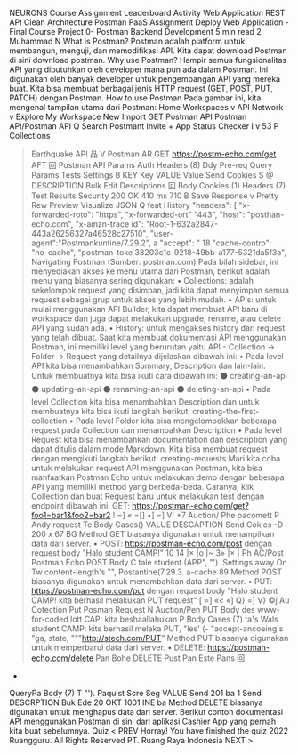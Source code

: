 
NEURONS Course Assignment Leaderboard Activity
Web Application
REST API
Clean Architecture
Postman
PaaS
Assignment Deploy
Web Application - Final Course Project
0-
Postman
Backend Development 5 min read
2
Muhammad N
What is Postman?
Postman adalah platform untuk membangun, menguji, dan memodifikasi API. Kita dapat download Postman di sini download postman.
Why use Postman?
Hampir semua fungsionalitas API yang dibutuhkan oleh developer mana pun ada dalam Postman. Ini digunakan oleh banyak developer untuk pengembangan API yang mereka buat. Kita bisa membuat berbagai jenis HTTP request (GET, POST, PUT, PATCH) dengan Postman.
How to use Postman
Pada gambar ini, kita mengenal tampilan utama dari Postman:
Home Workspaces v
API Network v
Explore
My Workspace
New Import GET Postman API
Postman API/Postman API
Q Search Postmant
Invite
+
App Status Checker
I v
53
P
Collections
> Earthquake API
品
V
Postman AR
GET
https://postm-echo.com/get
AFT
回
Postman API
Params Auth Headers (8) Ddy Pre-req Query Params
Tests Settings
B
KEY
Key
VALUE
Value
Send
Cookies S
@
DESCRIPTION
Bulk Edit
Descriptions
回
Body Cookies (1) Headers (7)
Test Results Security
200 OK 410 ms 710 B
Save Response v
Pretty Rew Preview
Visualize JSON
Q
feat
History
"headers": [
"x-forwarded-roto": "https",
"x-forwarded-ort" "443",
"host": "posthan-echo.com",
"x-amzn-trace id": "Root-1-632a2847-443a26256327a46528c27510", "user-agent":"Postmankuntine/7.29.2",
a
"accept": "
18
"cache-contro": "no-cache",
"postman-toke 38203c1c-9218-49bb-a177-5321da5f3a",
Navigating Postman (Sumber: postman.com)
Pada bilah sidebar, ini menyediakan akses ke menu utama dari Postman, berikut adalah menu yang biasanya sering digunakan:
• Collections: adalah sekelompok request yang disimpan, jadi kita dapat menyimpan semua request sebagai grup untuk akses yang lebih mudah.
• APIs: untuk mulai menggunakan API Builder, kita dapat membuat API baru di workspace dan juga dapat melakukan upgrade, rename, atau delete API yang sudah ada.
• History: untuk mengakses history dari request yang telah dibuat.
Saat kita membuat dokumentasi API menggunakan Postman, ini memiliki level yang berurutan yaitu API -
> Collection -> Folder -> Request yang detailnya dijelaskan dibawah ini:
• Pada level API kita bisa menambahkan Summary, Description dan lain-lain. Untuk membuatnya kita bisa ikuti cara dibawah ini:
⚫ creating-an-api
⚫ updating-an-api
⚫ renaming-an-api
⚫ deleting-an-api
• Pada level Collection kita bisa menambahkan Description dan untuk membuatnya kita bisa ikuti langkah berikut: creating-the-first-collection
• Pada level Folder kita bisa mengelompokkan beberapa request pada Collection dan menambahkan Description
• Pada level Request kita bisa menambahkan documentation dan description yang dapat ditulis dalam mode Markdown. Kita bisa membuat request dengan mengikuti langkah berikut: creating-requests
Mari kita coba untuk melakukan request API menggunakan Postman, kita bisa manfaatkan Postman Echo untuk melakukan demo dengan beberapa API yang memiliki method yang berbeda-beda. Caranya, klik Collection dan buat Request baru untuk melakukan test dengan endpoint dibawah ini:
GET: https://postman-echo.com/get?foo1=bar1&foo2=bar2
! =] « =[] •] =] VI
+7
Auction/
Phe
pacomett
P
Andy request
Te
Body Cases()
VALUE
DESCAPTION
Send
Cokies
-D
200 x 67
BG
Method GET biasanya digunakan untuk menampilkan data dari server.
• POST: https://postman-echo.com/post dengan request body "Halo student CAMP!"
10 14 |× |o |~ 3» |× |
Ph
AC/Post Postman Echo
POST
Body C
tale student (APP",
"').
Settings
away On Tw
content-length's "",
Postantine(7.29.3.
a-cache
89
Method POST biasanya digunakan untuk menambahkan data dari server.
• PUT: https://postman-echo.com/put dengan request body "Halo student CAMP! kita berhasil
melakukan PUT request"
[ =] «< «] Q} =] V} ©j
Au Cotection
Put Posman Request
N
Auction/Pen
PUT
Body
des www-for-coded
lott CAP: kita beshaallahukan P
Body Cases (7)
ta's Wals student CAMP: kits berhasil melaka PUT, "les' (-
"accept-ancoeing's "ga, state,
"""http://stech.com/PUT"
Method PUT biasanya digunakan untuk memperbarui data dari server.
• DELETE: https://postman-echo.com/delete
Pan Bohe
DELETE
Pust Pan Este
Pans
回
-
QueryPa
Body (7) T
"').
Paquist Scre
Seg
VALUE
Send
201
ba
1
Send
DESCRPTION
Buk Ede
20 OKT 1001 INE
ba
Method DELETE biasanya digunakan untuk menghapus data dari server.
Berikut contoh dokumentasi API menggunakan Postman di sini dari aplikasi Cashier App yang pernah kita buat sebelumnya.
Quiz
< PREV
Horray! You have finished the quiz
2022 Ruangguru. All Rights Reserved PT. Ruang Raya Indonesia
NEXT >